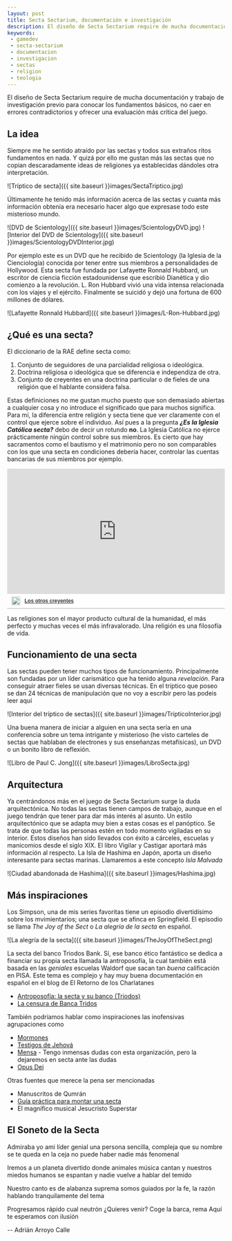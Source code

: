 ```yaml
--- 
layout: post
title: Secta Sectarium, documentación e investigación
description: El diseño de Secta Sectarium require de mucha documentación e investigación que aquí expongo
keywords:
 - gamedev
 - secta-sectarium
 - documentacion
 - investigacion
 - sectas
 - religion
 - teologia
--- 
```


El diseño de Secta Sectarium require de mucha documentación y trabajo de investigación previo para conocar los fundamentos básicos, no caer en errores contradictorios y ofrecer una evaluación más crítica del juego.

## La idea

Siempre me he sentido atraído por las sectas y todos sus extraños ritos fundamentos en nada. Y quizá por ello me gustan más las sectas que no copian descaradamente ideas de religiones ya establecidas dándoles otra interpretación.

![Tríptico de secta]({{ site.baseurl }}images/SectaTriptico.jpg)

Últimamente he tenido más información acerca de las sectas y cuanta más información obtenía era necesario hacer algo que expresase todo este misterioso mundo.

![DVD de Scientology]({{ site.baseurl }}images/ScientologyDVD.jpg)
![Interior del DVD de Scientology]({{ site.baseurl }}images/ScientologyDVDInterior.jpg)

Por ejemplo este es un DVD que he recibido de Scientology (la Iglesia de la Cienciología) conocida por tener entre sus miembros a personalidades de Hollywood. Esta secta fue fundada por Lafayette Ronnald Hubbard, un escritor de ciencia ficción estadounidense que escribió Dianética y dio comienzo a la revolución. L. Ron Hubbard vivió una vida intensa relacionada con los viajes y el ejército. Finalmente se suicidó y dejó una fortuna de 600 millones de dólares.

![Lafayette Ronnald Hubbard]({{ site.baseurl }}images/L-Ron-Hubbard.jpg)

## ¿Qué es una secta?

El diccionario de la RAE define secta como:
 
 1. Conjunto de seguidores de una parcialidad religiosa o ideológica.
 2. Doctrina religiosa o ideológica que se diferencia e independiza de otra.
 3. Conjunto de creyentes en una doctrina particular o de fieles de una religión que el hablante considera falsa.

Estas definiciones no me gustan mucho puesto que son demasiado abiertas a cualquier cosa y no introduce el significado que para muchos significa. Para mí, la diferencia entre religión y secta tiene que ver claramente con el control que ejerce sobre el individuo. Así pues a la pregunta ___¿Es la Iglesia Católica secta?___ debo de decir un rotundo __no__. La Iglesia Católica no ejerce prácticamente ningún control sobre sus miembros. Es cierto que hay sacramentos como el bautismo y el matrimonio pero no son comparables con los que una secta en condiciones debería hacer, controlar las cuentas bancarias de sus miembros por ejemplo.

<div  style="width:100%;padding-top:64%;position:relative;border-bottom:1px solid #aaa;display:inline-block;background:#eee;background:rgba(255,255,255,0.9);"  >
    <iframe frameborder="0" src="http://www.rtve.es/drmn/embed/video/2141407"
            name="Los otros creyentes" scrolling="no" style="width:100%;height:90%;position:absolute;left:0;top:0;overflow:hidden;"  ></iframe>
    <div style="position:absolute;bottom:0;left:0;font-family:arial,helvetica,sans-serif;font-size:12px;line-height:1.833;display:inline-block;padding:5px 0 5px 10px;">
        <span style="float:left;margin-right:10px;"><img
                style="height:20px;width:auto;background: transparent;padding:0;margin:0;"
                src="http://img.irtve.es/css/rtve.commons/rtve.header.footer/i/logoRTVEes.png"></span> <a
            style="color:#333;font-weight:bold;" title="Los otros creyentes"
            href="http://www.rtve.es/alacarta/videos/comando-actualidad/comando-actualidad-otros-creyentes/2141407/"><strong>Los otros creyentes</strong></a></div>
</div>

Las religiones son el mayor producto cultural de la humanidad, el más perfecto y muchas veces el más infravalorado. Una religión es una filosofía de vida.

## Funcionamiento de una secta

Las sectas pueden tener muchos tipos de funcionamiento. Principalmente son fundadas por un líder carismático que ha tenido alguna _revelación_. Para conseguir atraer fieles se usan diversas técnicas. En el tríptico que poseo se dan 24 técnicas de manipulación que no voy a escribir pero las podeis leer aquí

![Interior del tríptico de sectas]({{ site.baseurl }}images/TripticoInterior.jpg)

Una buena manera de iniciar a alguien en una secta sería en una conferencia sobre un tema intrigante y misterioso (he visto carteles de sectas que hablaban de electrones y sus enseñanzas metafísicas), un DVD o un bonito libro de reflexión. 

![Libro de Paul C. Jong]({{ site.baseurl }}images/LibroSecta.jpg)

## Arquitectura

Ya centrándonos más en el juego de Secta Sectarium surge la duda arquitectónica. No todas las sectas tienen campos de trabajo, aunque en el juego tendrán que tener para dar más interés al asunto. Un estilo arquitectónico que se adapta muy bien a estas cosas es el panóptico. Se trata de que todas las personas estén en todo momento vigiladas en su interior. Estos diseños han sido llevados con éxito a cárceles, escuelas y manicomios desde el siglo XIX. El libro Vigilar y Castigar aportará más información al respecto. La Isla de Hashima en Japón, aporta un diseño interesante para sectas marinas. Llamaremos a este concepto _Isla Malvada_

![Ciudad abandonada de Hashima]({{ site.baseurl }}images/Hashima.jpg)

## Más inspiraciones

Los Simpson, una de mis series favoritas tiene un episodio divertidísimo sobre los mvimientarios; una secta que se afinca en Springfield. El episodio se llama  _The Joy of the Sect_ o _La alegría de la secta_ en español.

![La alegría de la secta]({{ site.baseurl }}images/TheJoyOfTheSect.png)

La secta del banco Triodos Bank. Sí, ese banco ético fantástico se dedica a financiar su propia secta llamada la antroposofía, la cual también está basada en las _geniales_ escuelas Waldorf que sacan tan _buena_ calificación en PISA. Este tema es complejo y hay muy buena documentación en español en el blog de El Retorno de los Charlatanes

 * [Antroposofía: la secta y su banco (Triodos)](http://charlatanes.blogspot.com.es/2012/08/antroposofia-la-secta-y-su-banco.html)
 * [La censura de Banca Tridos](http://charlatanes.blogspot.com.es/2013/10/la-censura-de-banca-triodos.html)

También podríamos hablar como inspiraciones las inofensivas agrupaciones como

 * [Mormones](http://mormon.org)
 * [Testigos de Jehová](http://jw.org)
 * [Mensa](http://mensa.org) - Tengo inmensas dudas con esta organización, pero la dejaremos en secta ante las dudas
 * [Opus Dei](http://www.opusdei.es)

Otras fuentes que merece la pena ser mencionadas
 * Manuscritos de Qumrán
 * [Guía práctica para montar una secta](http://www.yorokobu.es/secta/)
 * El magnífico musical Jesucristo Superstar
 
## El Soneto de la Secta

Admiraba yo ami líder genial
una persona sencilla, compleja
que su nombre se te queda en la ceja
no puede haber nadie más fenomenal

Iremos a un planeta divertido
donde animales música cantan
y nuestros miedos humanos se espantan
y nadie vuelve a hablar del temido

Nuestro canto es de alabanza suprema
somos guiados por la fe, la razón
hablando tranquilamente del tema

Progresamos rápido cual neutrón
¿Quieres venir? Coge la barca, rema
Aquí te esperamos con ilusión

-- Adrián Arroyo Calle


